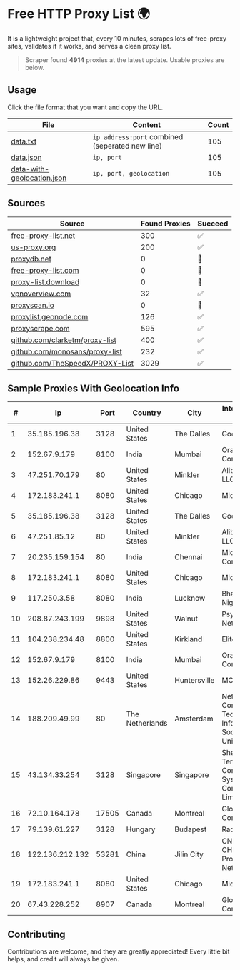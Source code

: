 
# Free HTTP Proxy List 🌍

It is a lightweight project that, every 10 minutes, scrapes lots of free-proxy sites, validates if it works, and serves a clean proxy list.


> Scraper found **4914** proxies at the latest update. Usable proxies are below.

## Usage

Click the file format that you want and copy the URL.


|File|Content|Count|
|----|-------|-----|
|[data.txt](https://raw.githubusercontent.com/themiralay/Proxy-List-World/master/data.txt)|`ip_address:port` combined (seperated new line)|105|
|[data.json](https://raw.githubusercontent.com/themiralay/Proxy-List-World/master/data.json)|`ip, port`|105|
|[data-with-geolocation.json](https://raw.githubusercontent.com/themiralay/Proxy-List-World/master/data-with-geolocation.json)|`ip, port, geolocation`|105|

## Sources

|Source|Found Proxies|Succeed|
|------|-------------|-------|
|[free-proxy-list.net](https://free-proxy-list.net)|300|✅|
|[us-proxy.org](https://www.us-proxy.org)|200|✅|
|[proxydb.net](http://proxydb.net)|0|🚫|
|[free-proxy-list.com](https://free-proxy-list.com/?page=&port=&type%5B%5D=http&type%5B%5D=https&up_time=0&search=Search)|0|🚫|
|[proxy-list.download](https://www.proxy-list.download/HTTP)|0|🚫|
|[vpnoverview.com](https://vpnoverview.com/privacy/anonymous-browsing/free-proxy-servers)|32|✅|
|[proxyscan.io](https://www.proxyscan.io)|0|🚫|
|[proxylist.geonode.com](https://proxylist.geonode.com/api/proxy-list?limit=300&page=1&sort_by=lastChecked&sort_type=desc&protocols=http,https)|126|✅|
|[proxyscrape.com](https://api.proxyscrape.com/v2/?request=displayproxies&protocol=http&timeout=10000&country=all&ssl=all&anonymity=all)|595|✅|
|[github.com/clarketm/proxy-list](https://raw.githubusercontent.com/clarketm/proxy-list/master/proxy-list-raw.txt)|400|✅|
|[github.com/monosans/proxy-list](https://raw.githubusercontent.com/monosans/proxy-list/main/proxies/http.txt)|232|✅|
|[github.com/TheSpeedX/PROXY-List](https://raw.githubusercontent.com/TheSpeedX/PROXY-List/master/http.txt)|3029|✅|


## Sample Proxies With Geolocation Info

|#|Ip|Port|Country|City|Internet Service Provider|
|-|--|----|-------|----|-------------------------|
|1|35.185.196.38|3128|United States|The Dalles|Google LLC|
|2|152.67.9.179|8100|India|Mumbai|Oracle Corporation|
|3|47.251.70.179|80|United States|Minkler|Alibaba Cloud LLC|
|4|172.183.241.1|8080|United States|Chicago|Microsoft|
|5|35.185.196.38|3128|United States|The Dalles|Google LLC|
|6|47.251.85.12|80|United States|Minkler|Alibaba Cloud LLC|
|7|20.235.159.154|80|India|Chennai|Microsoft Corporation|
|8|172.183.241.1|8080|United States|Chicago|Microsoft|
|9|117.250.3.58|8080|India|Lucknow|Bharat Sanchar Nigam Ltd|
|10|208.87.243.199|9898|United States|Walnut|Psychz Networks|
|11|104.238.234.48|8800|United States|Kirkland|EliteWork LLC|
|12|152.67.9.179|8100|India|Mumbai|Oracle Corporation|
|13|152.26.229.86|9443|United States|Huntersville|MCNC|
|14|188.209.49.99|80|The Netherlands|Amsterdam|Net Solutions - Consultoria Em Tecnologias De Informacao, Sociedade Unipessoal|
|15|43.134.33.254|3128|Singapore|Singapore|Shenzhen Tencent Computer Systems Company Limited|
|16|72.10.164.178|17505|Canada|Montreal|GloboTech Communications|
|17|79.139.61.227|3128|Hungary|Budapest|Rackforest Zrt.|
|18|122.136.212.132|53281|China|Jilin City|CNC Group CHINA169 Jilin Province Network|
|19|172.183.241.1|8080|United States|Chicago|Microsoft|
|20|67.43.228.252|8907|Canada|Montreal|GloboTech Communications|



## Contributing

Contributions are welcome, and they are greatly appreciated! Every
little bit helps, and credit will always be given.

